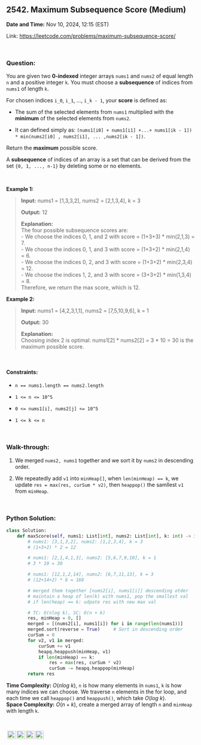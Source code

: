 ## 2542. Maximum Subsequence Score (Medium)
**Date and Time:** Nov 10, 2024, 12:15 (EST)

Link: https://leetcode.com/problems/maximum-subsequence-score/

<br>

### Question:
You are given two **0-indexed** integer arrays `nums1` and `nums2` of equal length `n` and a positive integer `k`. You must choose a **subsequence** of indices from `nums1` of length `k`.

For chosen indices `i_0`, `i_1`, ..., `i_k - 1`, your **score** is defined as:

* The sum of the selected elements from `nums1` multiplied with the **minimum** of the selected elements from `nums2`.

* It can defined simply as: `(nums1[i0] + nums1[i1] +...+ nums1[ik - 1]) * min(nums2[i0] , nums2[i1], ... ,nums2[ik - 1])`.

Return the **maximum** possible score.

A **subsequence** of indices of an array is a set that can be derived from the set `{0, 1, ..., n-1}` by deleting some or no elements.

<br>

**Example 1:**
> **Input:** nums1 = [1,3,3,2], nums2 = [2,1,3,4], k = 3
> 
> **Output:** 12
>
> **Explanation:** <br>
> The four possible subsequence scores are: <br>
> \- We choose the indices 0, 1, and 2 with score = (1+3+3) * min(2,1,3) = 7. <br>
> \- We choose the indices 0, 1, and 3 with score = (1+3+2) * min(2,1,4) = 6. <br>
> \- We choose the indices 0, 2, and 3 with score = (1+3+2) * min(2,3,4) = 12. <br>
> \- We choose the indices 1, 2, and 3 with score = (3+3+2) * min(1,3,4) = 8. <br>
> Therefore, we return the max score, which is 12.

**Example 2:**
> **Input:** nums1 = [4,2,3,1,1], nums2 = [7,5,10,9,6], k = 1
> 
> **Output:** 30
>
> **Explanation:** <br>
> Choosing index 2 is optimal: nums1[2] * nums2[2] = 3 * 10 = 30 is the maximum possible score.

<br>

#### Constraints:
* `n == nums1.length == nums2.length`

* `1 <= n <= 10^5`

* `0 <= nums1[i], nums2[j] <= 10^5`

* `1 <= k <= n`

<br>

### Walk-through: 
1. We merged `nums2, nums1` together and we sort it by `nums2` in descending order.

2. We repeatedly add `v1` into `minHeap[]`, when `len(minHeap) == k`, we update `res = max(res, curSum * v2)`, then `heappop()` the samllest `v1` from `minHeap`.

<br>

### Python Solution:
```python
class Solution:
    def maxScore(self, nums1: List[int], nums2: List[int], k: int) -> int:
        # nums1: [3,1,3,2], nums2: [1,2,3,4], k = 3
        # (1+3+2) * 2 = 12

        # nums1: [2,1,4,1,3], nums2: [5,6,7,9,10], k = 1
        # 3 * 10 = 30

        # nums1: [12,1,2,14], nums2: [6,7,11,13], k = 3
        # (12+14+2) * 6 = 168

        # merged them together [nums2[i], nums1[i]] descending otder
        # maintain a heap of len(k) with nums1, pop the smallest val 
        # if len(heap) == k: udpate res with new max val

        # TC: O(nlog k), SC: O(n + k)
        res, minHeap = 0, []
        merged = [(nums2[i], nums1[i]) for i in range(len(nums1))]
        merged.sort(reverse = True)     # Sort in descending order
        curSum = 0
        for v2, v1 in merged:
            curSum += v1
            heapq.heappush(minHeap, v1)
            if len(minHeap) == k:
                res = max(res, curSum * v2)
                curSum -= heapq.heappop(minHeap)
        return res
```
**Time Complexity:** $O(nlog\ k)$, `n` is how many elements in `nums1`, `k` is how many indices we can choose. We traverse `n` elements in the for loop, and each time we call `heappop()` and `heappush()`, which take $O(log\ k)$. <br>
**Space Complexity:** $O(n + k)$, create a merged array of length `n` and `minHeap` with length `k`.

<br>

<img style="height:22px!important;margin-left:3px;vertical-align:text-bottom;" src="https://mirrors.creativecommons.org/presskit/icons/cc.svg?ref=chooser-v1" alt="CC BY-NC-SA" title="CC BY-NC-SA"><img style="height:22px!important;margin-left:3px;vertical-align:text-bottom;" src="https://mirrors.creativecommons.org/presskit/icons/by.svg?ref=chooser-v1" alt="BY: credit must be given to the creator" title="BY: credit must be given to the creator"><img style="height:22px!important;margin-left:3px;vertical-align:text-bottom;" src="https://mirrors.creativecommons.org/presskit/icons/nc.svg?ref=chooser-v1" alt="NC: Only noncommercial uses of the work are permitted" title="NC: Only noncommercial uses of the work are permitted"><img style="height:22px!important;margin-left:3px;vertical-align:text-bottom;" src="https://mirrors.creativecommons.org/presskit/icons/sa.svg?ref=chooser-v1" alt="SA: Adaptations must be shared under the same terms" title="SA: Adaptations must be shared under the same terms">